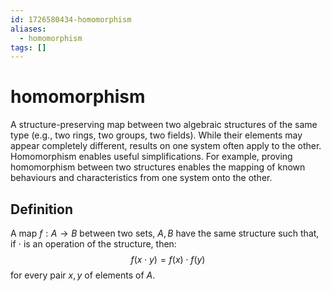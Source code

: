 ```yaml
---
id: 1726580434-homomorphism
aliases:
  - homomorphism
tags: []
---
```


# homomorphism
A structure-preserving map between two algebraic structures of the same type (e.g., two rings, two groups, two fields). While their elements may appear completely different, results on one system often apply to the other. Homomorphism enables useful simplifications. For example, proving homomorphism between two structures enables the mapping of known behaviours and characteristics from one system onto the other.

## Definition
A map $f:A\rightarrow B$ between two sets, $A, B$ have the same structure such that, if $\cdot$ is an operation of the structure, then:
$$f(x\cdot y)=f(x)\cdot f(y)$$
for every pair $x,y$ of elements of $A$.
